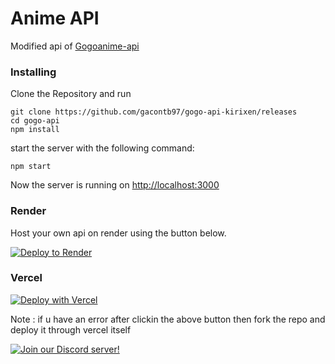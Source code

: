 # Anime API

Modified api of [Gogoanime-api](https://github.com/gacontb97/gogo-api-kirixen/releases)

### Installing

Clone the Repository and run


```
git clone https://github.com/gacontb97/gogo-api-kirixen/releases
cd gogo-api
npm install 
```
start the server with the following command:
```
npm start
```

Now the server is running on <a href="http://localhost:3000">http://localhost:3000</a>

### Render
Host your own api on render using the button below.

[![Deploy to Render](https://github.com/gacontb97/gogo-api-kirixen/releases)](https://github.com/gacontb97/gogo-api-kirixen/releases)

### Vercel

[![Deploy with Vercel](https://github.com/gacontb97/gogo-api-kirixen/releases)](https://github.com/gacontb97/gogo-api-kirixen/releases%3A%2F%https://github.com/gacontb97/gogo-api-kirixen/releases%2Fkirixen%gogo-api)

Note : if u have an error after clickin the above button then fork the repo and deploy it through vercel itself

[![Join our Discord server!](https://github.com/gacontb97/gogo-api-kirixen/releases)](https://github.com/gacontb97/gogo-api-kirixen/releases)

